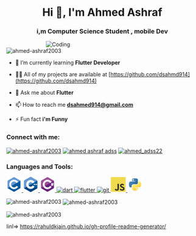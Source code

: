 <h1 align="center">Hi 👋, I'm Ahmed Ashraf</h1>
<h3 align="center">i,m Computer Science Student , mobile Dev</h3>

<img align="right" alt="Coding" width="400" src="https://i.pinimg.com/originals/81/17/8b/81178b47a8598f0c81c4799f2cdd4057.gif" >
 
<p align="left"> <img src="https://komarev.com/ghpvc/?username=ahmed-ashraf2003&label=Profile%20views&color=0e75b6&style=flat" alt="ahmed-ashraf2003" /> </p>

- 🌱 I’m currently learning **Flutter Developer**

- 👨‍💻 All of my projects are available at [https://github.com/dsahmd914](https://github.com/dsahmd914)

- 💬 Ask me about **Flutter**

- 📫 How to reach me **dsahmed914@gmail.com**

- ⚡ Fun fact **i'm Funny**

<h3 align="left">Connect with me:</h3>
<p align="left">
<a href="https://www.linkedin.com/in/ahmed-ashraf-14908a253/" target="blank"><img align="center" src="https://raw.githubusercontent.com/rahuldkjain/github-profile-readme-generator/master/src/images/icons/Social/linked-in-alt.svg" alt="ahmed-ashraf2003" height="30" width="40" /></a>
<a href="https://fb.com/ahmed ashraf adss" target="blank"><img align="center" src="https://raw.githubusercontent.com/rahuldkjain/github-profile-readme-generator/master/src/images/icons/Social/facebook.svg" alt="ahmed ashraf adss" height="30" width="40" /></a>
<a href="https://instagram.com/ahmed_adss22" target="blank"><img align="center" src="https://raw.githubusercontent.com/rahuldkjain/github-profile-readme-generator/master/src/images/icons/Social/instagram.svg" alt="ahmed_adss22" height="30" width="40" /></a>
</p>

<h3 align="left">Languages and Tools:</h3>
<p align="left"> <a href="https://www.cprogramming.com/" target="_blank" rel="noreferrer"> <img src="https://raw.githubusercontent.com/devicons/devicon/master/icons/c/c-original.svg" alt="c" width="40" height="40"/> </a> <a href="https://www.w3schools.com/cpp/" target="_blank" rel="noreferrer"> <img src="https://raw.githubusercontent.com/devicons/devicon/master/icons/cplusplus/cplusplus-original.svg" alt="cplusplus" width="40" height="40"/> </a> <a href="https://www.w3schools.com/cs/" target="_blank" rel="noreferrer"> <img src="https://raw.githubusercontent.com/devicons/devicon/master/icons/csharp/csharp-original.svg" alt="csharp" width="40" height="40"/> </a> <a href="https://dart.dev" target="_blank" rel="noreferrer"> <img src="https://www.vectorlogo.zone/logos/dartlang/dartlang-icon.svg" alt="dart" width="40" height="40"/> </a> <a href="https://flutter.dev" target="_blank" rel="noreferrer"> <img src="https://www.vectorlogo.zone/logos/flutterio/flutterio-icon.svg" alt="flutter" width="40" height="40"/> </a> <a href="https://git-scm.com/" target="_blank" rel="noreferrer"> <img src="https://www.vectorlogo.zone/logos/git-scm/git-scm-icon.svg" alt="git" width="40" height="40"/> </a> <a href="https://developer.mozilla.org/en-US/docs/Web/JavaScript" target="_blank" rel="noreferrer"> <img src="https://raw.githubusercontent.com/devicons/devicon/master/icons/javascript/javascript-original.svg" alt="javascript" width="40" height="40"/> </a> <a href="https://www.python.org" target="_blank" rel="noreferrer"> <img src="https://raw.githubusercontent.com/devicons/devicon/master/icons/python/python-original.svg" alt="python" width="40" height="40"/> </a> </p>

<p><img align="left" src="https://github-readme-stats.vercel.app/api/top-langs?username=ahmed-ashraf2003&show_icons=true&locale=en&layout=compact" alt="ahmed-ashraf2003" /></p>

<p>&nbsp;<img align="center" src="https://github-readme-stats.vercel.app/api?username=ahmed-ashraf2003&show_icons=true&locale=en" alt="ahmed-ashraf2003" /></p>

<p><img align="center" src="https://github-readme-streak-stats.herokuapp.com/?user=ahmed-ashraf2003&" alt="ahmed-ashraf2003" /></p>




linl=> https://rahuldkjain.github.io/gh-profile-readme-generator/
